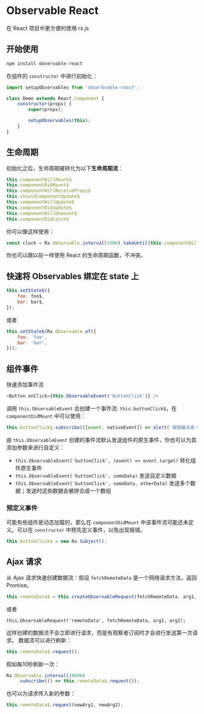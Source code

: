 Observable React
====

在 React 项目中更方便的使用 rx.js

开始使用
---

```bash
npm install observable-react
```

在组件的 `constructor` 中进行初始化：

```javascript
import setupObservables from 'obserbvable-react';

class Demo extends React.Component {
    constructor(props) {
        super(props);

        setupObservables(this);
    }
}
```



生命周期
---

初始化之后，生命周期被转化为以下**生命周期流**：

```javascript
this.componentWillMount$
this.componentDidMount$
this.componentWillReceiveProps$
this.shouldComponentUpdate$
this.componentWillUpdate$
this.componentDidUpdate$
this.componentWillUnmount$
this.componentDidCatch$
```

你可以像这样使用：

```javascript
const clock = Rx.Observable.interval(1000).takeUntil(this.componentWillUnmount$);
```

你也可以跟以前一样使用 React 的生命周期函数，不冲突。



快速将 Observables 绑定在 state 上
---

```javascript
this.setState$({
    foo: foo$,
    bar: bar$,
});
```

或者

```javascript
this.setState$(Rx.Observable.of({
    foo: 'foo',
    bar: 'bar',
}));
```

组件事件
---

快速添加事件流

```javascript
<Button onClick={this.ObservableEvent('buttonClick')} />
```

调用 `this.ObservableEvent` 会创建一个事件流: `this.buttonClick$`，在 `componentDidMount` 中可以使用：

```javascript
this.buttonClick$.subscribe(([event, nativeEvent]) => alert('按钮被点击！'));
```

由 `this.ObservableEvent` 创建的事件流默认发送组件的原生事件，你也可以为其添加参数来进行自定义：

- `this.ObservableEvent('buttonClick', (event) => event.target)` 转化组件原生事件
- `this.ObservableEvent('buttonClick', someData)` 发送自定义数据
- `this.ObservableEvent('buttonClick', someData, otherData)` 发送多个数据；发送时这些数据会被拼合成一个数组

### 预定义事件

可能有些组件是动态加载的，那么在 `componentDidMount` 中该事件流可能还未定义。可以在 `constructor` 中预先定义事件，以免出现报错。

```javascript
this.buttonClick$ = new Rx.Subject();
```

Ajax 请求
---

从 Ajax 请求快速创建数据流：假设 `fetchRemoteData` 是一个网络请求方法，返回 Promise。

```javascript
this.remoteData$ = this.createObservableRequest(fetchRemoteData, arg1, arg2);
```

或者

```
this.ObservableRequest('remoteData', fetchRemoteData, arg1, arg2);
```

这样创建的数据流不会立即进行请求，而是有观察者订阅时才会进行发送第一次请求。
数据流可以进行刷新：

```javascript
this.remoteData$.request();
```

假如每10秒刷新一次：

```javascript
Rx.Observable.interval(10000)
    .subscribe(() => this.remoteData$.request());
```

也可以为请求传入新的参数：

```javascript
this.remoteData$.request(newArg1, newArg2);
```

